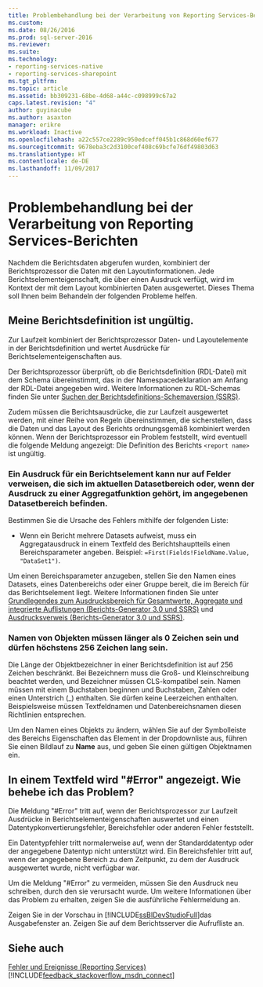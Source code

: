 ```yaml
---
title: Problembehandlung bei der Verarbeitung von Reporting Services-Berichten | Microsoft-Dokumentation
ms.custom: 
ms.date: 08/26/2016
ms.prod: sql-server-2016
ms.reviewer: 
ms.suite: 
ms.technology:
- reporting-services-native
- reporting-services-sharepoint
ms.tgt_pltfrm: 
ms.topic: article
ms.assetid: bb309231-68be-4d68-a44c-c098999c67a2
caps.latest.revision: "4"
author: guyinacube
ms.author: asaxton
manager: erikre
ms.workload: Inactive
ms.openlocfilehash: a22c557ce2289c950edceff045b1c868d60ef677
ms.sourcegitcommit: 9678eba3c2d3100cef408c69bcfe76df49803d63
ms.translationtype: HT
ms.contentlocale: de-DE
ms.lasthandoff: 11/09/2017
---
```

# <a name="troubleshoot-processing-of-reporting-services-reports"></a>Problembehandlung bei der Verarbeitung von Reporting Services-Berichten
Nachdem die Berichtsdaten abgerufen wurden, kombiniert der Berichtsprozessor die Daten mit den Layoutinformationen. Jede Berichtselementeigenschaft, die über einen Ausdruck verfügt, wird im Kontext der mit dem Layout kombinierten Daten ausgewertet. Dieses Thema soll Ihnen beim Behandeln der folgenden Probleme helfen.   
  
## <a name="my-report-definition-is-not-valid"></a>Meine Berichtsdefinition ist ungültig.  
Zur Laufzeit kombiniert der Berichtsprozessor Daten- und Layoutelemente in der Berichtsdefinition und wertet Ausdrücke für Berichtselementeigenschaften aus.   
  
Der Berichtsprozessor überprüft, ob die Berichtsdefinition (RDL-Datei) mit dem Schema übereinstimmt, das in der Namespacedeklaration am Anfang der RDL-Datei angegeben wird. Weitere Informationen zu RDL-Schemas finden Sie unter [Suchen der Berichtsdefinitions-Schemaversion (SSRS)](../../reporting-services/reports/find-the-report-definition-schema-version-ssrs.md).  
  
Zudem müssen die Berichtsausdrücke, die zur Laufzeit ausgewertet werden, mit einer Reihe von Regeln übereinstimmen, die sicherstellen, dass die Daten und das Layout des Berichts ordnungsgemäß kombiniert werden können. Wenn der Berichtsprozessor ein Problem feststellt, wird eventuell die folgende Meldung angezeigt: Die Definition des Berichts `<report name>` ist ungültig.  
  
### <a name="report-item-expressions-can-only-refer-to-fields-within-the-current-dataset-scope-or-if-inside-an-aggregate-the-specified-dataset-scope"></a>Ein Ausdruck für ein Berichtselement kann nur auf Felder verweisen, die sich im aktuellen Datasetbereich oder, wenn der Ausdruck zu einer Aggregatfunktion gehört, im angegebenen Datasetbereich befinden.  
  
Bestimmen Sie die Ursache des Fehlers mithilfe der folgenden Liste:  
* Wenn ein Bericht mehrere Datasets aufweist, muss ein Aggregatausdruck in einem Textfeld des Berichtshauptteils einen Bereichsparameter angeben. Beispiel: `=First(Fields!FieldName.Value, "DataSet1")`.  
  
Um einen Bereichsparameter anzugeben, stellen Sie den Namen eines Datasets, eines Datenbereichs oder einer Gruppe bereit, die im Bereich für das Berichtselement liegt. Weitere Informationen finden Sie unter [Grundlegendes zum Ausdrucksbereich für Gesamtwerte, Aggregate und integrierte Auflistungen (Berichts-Generator 3.0 und SSRS)](../../reporting-services/report-design/expression-scope-for-totals-aggregates-and-built-in-collections.md) und [Ausdrucksverweis (Berichts-Generator 3.0 und SSRS)](../../reporting-services/report-design/expression-reference-report-builder-and-ssrs.md).  
  
### <a name="names-of-objects-must-be-greater-than-0-and-less-than-or-equal-to-256-characters"></a>Namen von Objekten müssen länger als 0 Zeichen sein und dürfen höchstens 256 Zeichen lang sein.  
Die Länge der Objektbezeichner in einer Berichtsdefinition ist auf 256 Zeichen beschränkt. Bei Bezeichnern muss die Groß- und Kleinschreibung beachtet werden, und Bezeichner müssen CLS-kompatibel sein. Namen müssen mit einem Buchstaben beginnen und Buchstaben, Zahlen oder einen Unterstrich (_) enthalten. Sie dürfen keine Leerzeichen enthalten. Beispielsweise müssen Textfeldnamen und Datenbereichsnamen diesen Richtlinien entsprechen.   
  
Um den Namen eines Objekts zu ändern, wählen Sie auf der Symbolleiste des Bereichs Eigenschaften das Element in der Dropdownliste aus, führen Sie einen Bildlauf zu **Name** aus, und geben Sie einen gültigen Objektnamen ein.   
  
## <a name="a-text-box-displays-error-how-do-i-fix-it"></a>In einem Textfeld wird "#Error" angezeigt. Wie behebe ich das Problem?  
Die Meldung "#Error" tritt auf, wenn der Berichtsprozessor zur Laufzeit Ausdrücke in Berichtselementeigenschaften auswertet und einen Datentypkonvertierungsfehler, Bereichsfehler oder anderen Fehler feststellt.   
  
Ein Datentypfehler tritt normalerweise auf, wenn der Standarddatentyp oder der angegebene Datentyp nicht unterstützt wird. Ein Bereichsfehler tritt auf, wenn der angegebene Bereich zu dem Zeitpunkt, zu dem der Ausdruck ausgewertet wurde, nicht verfügbar war.   
  
Um die Meldung "#Error" zu vermeiden, müssen Sie den Ausdruck neu schreiben, durch den sie verursacht wurde. Um weitere Informationen über das Problem zu erhalten, zeigen Sie die ausführliche Fehlermeldung an.   
  
Zeigen Sie in der Vorschau in [!INCLUDE[ssBIDevStudioFull](../../includes/ssbidevstudiofull.md)]das Ausgabefenster an. Zeigen Sie auf dem Berichtsserver die Aufrufliste an. 
  
  
## <a name="see-also"></a>Siehe auch  
[Fehler und Ereignisse (Reporting Services)](../../reporting-services/troubleshooting/errors-and-events-reference-reporting-services.md)
[!INCLUDE[feedback_stackoverflow_msdn_connect](../../includes/feedback-stackoverflow-msdn-connect.md)]


